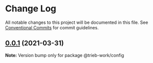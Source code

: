 # Change Log

All notable changes to this project will be documented in this file.
See [Conventional Commits](https://conventionalcommits.org) for commit guidelines.

## [0.0.1](https://github.com/trieb-work/config/compare/v0.1.6...v0.0.1) (2021-03-31)

**Note:** Version bump only for package @trieb-work/config
